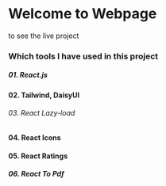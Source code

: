# Welcome to Webpage

to see the live project 

### Which tools I have used in this project

##### 01. React.js

#### 02. Tailwind, DaisyUI

###### 03. React Lazy-load

#### 04. React Icons

#### 05. React Ratings

##### 06. React To Pdf


